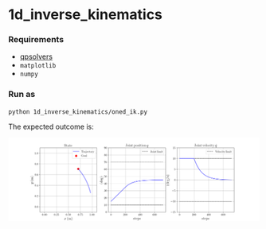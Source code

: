 # 1d_inverse_kinematics

### Requirements
- [qpsolvers](https://github.com/stephane-caron/qpsolvers)
- `matplotlib`
- `numpy`


### Run as

```console
python 1d_inverse_kinematics/oned_ik.py
```

The expected outcome is:

<img src="https://github.com/xEnVrE/QP-toy-problems/blob/master/1d_inverse_kinematics/assets/example.png" width=1000></img>
